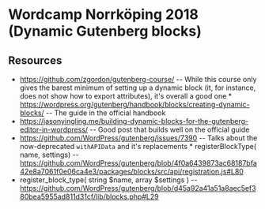 # Wordcamp Norrköping 2018  (Dynamic Gutenberg blocks)

## Resources
* https://github.com/zgordon/gutenberg-course/ -- While this course only gives the barest minimum of setting up a dynamic block  (it, for instance, does not show how to export attributes), it's overall a good one
​* https://wordpress.org/gutenberg/handbook/blocks/creating-dynamic-blocks/ -- The guide in the official handbook
* https://jasonyingling.me/building-dynamic-blocks-for-the-gutenberg-editor-in-wordpress/ -- Good post that builds well on  the official guide
* https://github.com/WordPress/gutenberg/issues/7390 -- Talks about the now-deprecated `withAPIData` and it's replacements
​* registerBlockType( name,  settings) -- https://github.com/WordPress/gutenberg/blob/4f0a6439873ac68187bfa42e8a7061f0e06ca4e3/packages/blocks/src/api/registration.js#L80
* register_block_type( string $name, array $settings ) -- https://github.com/WordPress/gutenberg/blob/d45a92a41a51a8aec5ef380bea5955ad811d31cf/lib/blocks.php#L29
